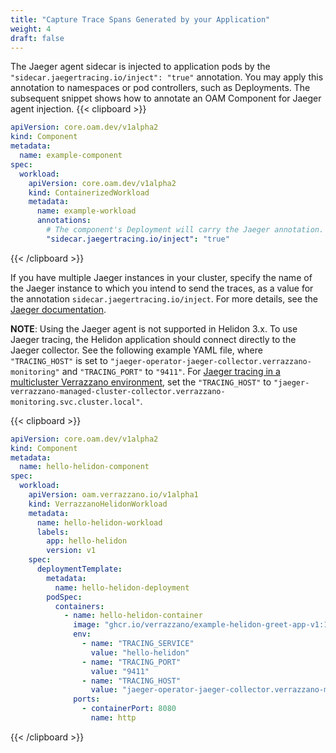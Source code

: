 ```yaml
---
title: "Capture Trace Spans Generated by your Application"
weight: 4
draft: false
---
```


The Jaeger agent sidecar is injected to application pods by the
`"sidecar.jaegertracing.io/inject": "true"` annotation. You may apply this annotation to namespaces or pod controllers,
such as Deployments. The subsequent snippet shows how to annotate an OAM Component for Jaeger agent injection.
{{< clipboard >}}

```yaml
apiVersion: core.oam.dev/v1alpha2
kind: Component
metadata:
  name: example-component
spec:
  workload:
    apiVersion: core.oam.dev/v1alpha2
    kind: ContainerizedWorkload
    metadata:
      name: example-workload
      annotations:
        # The component's Deployment will carry the Jaeger annotation.
        "sidecar.jaegertracing.io/inject": "true"
```
{{< /clipboard >}}

If you have multiple Jaeger instances in your cluster, specify the name of the Jaeger instance to which you intend to
send the traces, as a value for the annotation `sidecar.jaegertracing.io/inject`. For more details,
see the [Jaeger documentation](https://www.jaegertracing.io/docs/{{<jaeger_doc_version>}}/operator/#auto-injecting-jaeger-agent-sidecars).

**NOTE**: Using the Jaeger agent is not supported in Helidon 3.x. To use Jaeger tracing,
the Helidon application should connect directly to the Jaeger collector. See the following example YAML file, where
`"TRACING_HOST"` is set to `"jaeger-operator-jaeger-collector.verrazzano-monitoring"` and `"TRACING_PORT"` to `"9411"`.
For [Jaeger tracing in a multicluster Verrazzano environment](#jaeger-tracing-in-a-multicluster-verrazzano-environment),
set the `"TRACING_HOST"` to `"jaeger-verrazzano-managed-cluster-collector.verrazzano-monitoring.svc.cluster.local"`.


{{< clipboard >}}

```yaml
apiVersion: core.oam.dev/v1alpha2
kind: Component
metadata:
  name: hello-helidon-component
spec:
  workload:
    apiVersion: oam.verrazzano.io/v1alpha1
    kind: VerrazzanoHelidonWorkload
    metadata:
      name: hello-helidon-workload
      labels:
        app: hello-helidon
        version: v1
    spec:
      deploymentTemplate:
        metadata:
          name: hello-helidon-deployment
        podSpec:
          containers:
            - name: hello-helidon-container
              image: "ghcr.io/verrazzano/example-helidon-greet-app-v1:1.0.0-1-20220513221156-7da0d32"
              env:
                - name: "TRACING_SERVICE"
                  value: "hello-helidon"
                - name: "TRACING_PORT"
                  value: "9411"
                - name: "TRACING_HOST"
                  value: "jaeger-operator-jaeger-collector.verrazzano-monitoring"
              ports:
                - containerPort: 8080
                  name: http
```
{{< /clipboard >}}
